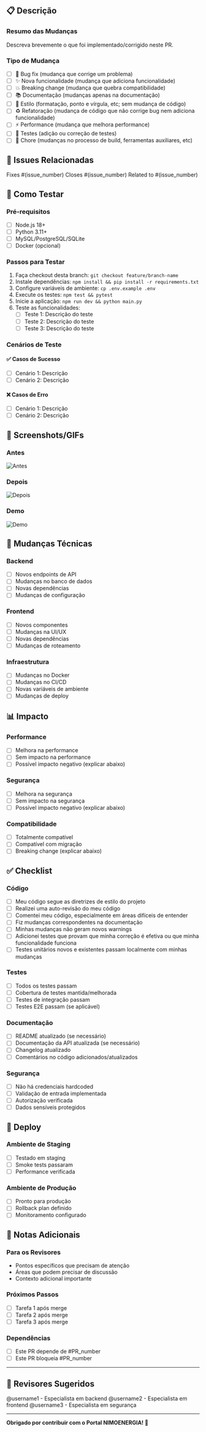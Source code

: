 ## 📋 Descrição

### Resumo das Mudanças
Descreva brevemente o que foi implementado/corrigido neste PR.

### Tipo de Mudança
- [ ] 🐛 Bug fix (mudança que corrige um problema)
- [ ] ✨ Nova funcionalidade (mudança que adiciona funcionalidade)
- [ ] 💥 Breaking change (mudança que quebra compatibilidade)
- [ ] 📚 Documentação (mudanças apenas na documentação)
- [ ] 🎨 Estilo (formatação, ponto e vírgula, etc; sem mudança de código)
- [ ] ♻️ Refatoração (mudança de código que não corrige bug nem adiciona funcionalidade)
- [ ] ⚡ Performance (mudança que melhora performance)
- [ ] 🧪 Testes (adição ou correção de testes)
- [ ] 🔧 Chore (mudanças no processo de build, ferramentas auxiliares, etc)

## 🔗 Issues Relacionadas

Fixes #(issue_number)
Closes #(issue_number)
Related to #(issue_number)

## 🧪 Como Testar

### Pré-requisitos
- [ ] Node.js 18+
- [ ] Python 3.11+
- [ ] MySQL/PostgreSQL/SQLite
- [ ] Docker (opcional)

### Passos para Testar
1. Faça checkout desta branch: `git checkout feature/branch-name`
2. Instale dependências: `npm install && pip install -r requirements.txt`
3. Configure variáveis de ambiente: `cp .env.example .env`
4. Execute os testes: `npm test && pytest`
5. Inicie a aplicação: `npm run dev && python main.py`
6. Teste as funcionalidades:
   - [ ] Teste 1: Descrição do teste
   - [ ] Teste 2: Descrição do teste
   - [ ] Teste 3: Descrição do teste

### Cenários de Teste
#### ✅ Casos de Sucesso
- [ ] Cenário 1: Descrição
- [ ] Cenário 2: Descrição

#### ❌ Casos de Erro
- [ ] Cenário 1: Descrição
- [ ] Cenário 2: Descrição

## 📸 Screenshots/GIFs

### Antes
![Antes](url_da_imagem)

### Depois
![Depois](url_da_imagem)

### Demo
![Demo](url_do_gif)

## 🔧 Mudanças Técnicas

### Backend
- [ ] Novos endpoints de API
- [ ] Mudanças no banco de dados
- [ ] Novas dependências
- [ ] Mudanças de configuração

### Frontend
- [ ] Novos componentes
- [ ] Mudanças na UI/UX
- [ ] Novas dependências
- [ ] Mudanças de roteamento

### Infraestrutura
- [ ] Mudanças no Docker
- [ ] Mudanças no CI/CD
- [ ] Novas variáveis de ambiente
- [ ] Mudanças de deploy

## 📊 Impacto

### Performance
- [ ] Melhora na performance
- [ ] Sem impacto na performance
- [ ] Possível impacto negativo (explicar abaixo)

### Segurança
- [ ] Melhora na segurança
- [ ] Sem impacto na segurança
- [ ] Possível impacto negativo (explicar abaixo)

### Compatibilidade
- [ ] Totalmente compatível
- [ ] Compatível com migração
- [ ] Breaking change (explicar abaixo)

## ✅ Checklist

### Código
- [ ] Meu código segue as diretrizes de estilo do projeto
- [ ] Realizei uma auto-revisão do meu código
- [ ] Comentei meu código, especialmente em áreas difíceis de entender
- [ ] Fiz mudanças correspondentes na documentação
- [ ] Minhas mudanças não geram novos warnings
- [ ] Adicionei testes que provam que minha correção é efetiva ou que minha funcionalidade funciona
- [ ] Testes unitários novos e existentes passam localmente com minhas mudanças

### Testes
- [ ] Todos os testes passam
- [ ] Cobertura de testes mantida/melhorada
- [ ] Testes de integração passam
- [ ] Testes E2E passam (se aplicável)

### Documentação
- [ ] README atualizado (se necessário)
- [ ] Documentação da API atualizada (se necessário)
- [ ] Changelog atualizado
- [ ] Comentários no código adicionados/atualizados

### Segurança
- [ ] Não há credenciais hardcoded
- [ ] Validação de entrada implementada
- [ ] Autorização verificada
- [ ] Dados sensíveis protegidos

## 🚀 Deploy

### Ambiente de Staging
- [ ] Testado em staging
- [ ] Smoke tests passaram
- [ ] Performance verificada

### Ambiente de Produção
- [ ] Pronto para produção
- [ ] Rollback plan definido
- [ ] Monitoramento configurado

## 📝 Notas Adicionais

### Para os Revisores
- Pontos específicos que precisam de atenção
- Áreas que podem precisar de discussão
- Contexto adicional importante

### Próximos Passos
- [ ] Tarefa 1 após merge
- [ ] Tarefa 2 após merge
- [ ] Tarefa 3 após merge

### Dependências
- [ ] Este PR depende de #PR_number
- [ ] Este PR bloqueia #PR_number

---

## 👥 Revisores Sugeridos

@username1 - Especialista em backend
@username2 - Especialista em frontend
@username3 - Especialista em segurança

---

**Obrigado por contribuir com o Portal NIMOENERGIA! 🚀**

